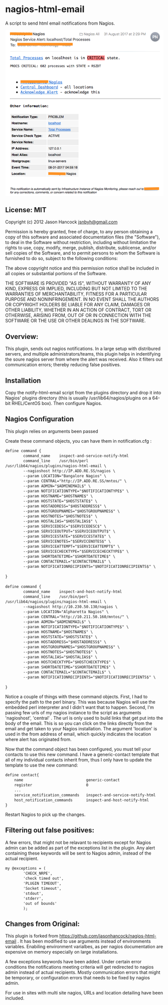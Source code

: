 nagios-html-email
=================

A script to send html email notifications from Nagios.

![example-notification](https://github.com/vazudevan/nagios-html-email/raw/master/example-images/example-notification.png)

License: MIT
------------
Copyright (c) 2012 Jason Hancock <jsnbyh@gmail.com>

Permission is hereby granted, free of charge, to any person obtaining a copy
of this software and associated documentation files (the "Software"), to deal
in the Software without restriction, including without limitation the rights
to use, copy, modify, merge, publish, distribute, sublicense, and/or sell
copies of the Software, and to permit persons to whom the Software is furnished
to do so, subject to the following conditions:

The above copyright notice and this permission notice shall be included in all
copies or substantial portions of the Software.

THE SOFTWARE IS PROVIDED "AS IS", WITHOUT WARRANTY OF ANY KIND, EXPRESS OR
IMPLIED, INCLUDING BUT NOT LIMITED TO THE WARRANTIES OF MERCHANTABILITY,
FITNESS FOR A PARTICULAR PURPOSE AND NONINFRINGEMENT. IN NO EVENT SHALL THE
AUTHORS OR COPYRIGHT HOLDERS BE LIABLE FOR ANY CLAIM, DAMAGES OR OTHER
LIABILITY, WHETHER IN AN ACTION OF CONTRACT, TORT OR OTHERWISE, ARISING FROM,
OUT OF OR IN CONNECTION WITH THE SOFTWARE OR THE USE OR OTHER DEALINGS IN
THE SOFTWARE.

Overview:
---------

This plugin, sends out nagios notifications.  In a large setup with distribured
servers, and multiple administrators/teams, this plugin helps in indentifying
the soure nagios server from where the alert was received.  Also it filters out
communication errors; thereby reducing false positives.

Installation
------------

Copy the notify-html-email script from the plugins directory and drop it into 
Nagios' plugins directory (this is usually /usr/lib64/nagios/plugins on a 
64-bit RHEL/CentOS box). Then configure Nagios.

Nagios Configuration
--------------------

This plugin relies on arguments been passed

Create these command objects, you can have them in notification.cfg :

```
define command {
        command_name    inspect-and-service-notify-html
        command_line    /usr/bin/perl
/usr/lib64/nagios/plugins/nagios-html-email \
        --nagioshost http://IP.ADD.RE.SS/nagios \
        --param LOCATION="Bangalore Nagios" \
        --param CENTRAL="http://IP.ADD.RE.SS/mntos/" \
        --param ADMIN="$ADMINEMAIL$" \
        --param NOTIFICATIONTYPE="$NOTIFICATIONTYPE$" \
        --param HOSTNAME="$HOSTNAME$" \
        --param HOSTSTATE="$HOSTSTATE$" \
        --param HOSTADDRESS="$HOSTADDRESS$" \
        --param HOSTGROUPNAMES="$HOSTGROUPNAMES$" \
        --param HOSTNOTES="$HOSTNOTES$" \
        --param HOSTALIAS="$HOSTALIAS$" \
        --param SERVICEDESC="$SERVICEDESC$" \
        --param SERVICEOUTPUT="$SERVICEOUTPUT$" \
        --param SERVICESTATE="$SERVICESTATE$" \
        --param SERVICENOTES="$SERVICENOTES$" \
        --param SERVICEATTEMPT="$SERVICEATTEMPT$" \
        --param SERVICECHECKTYPE="$SERVICECHECKTYPE$" \
        --param SHORTDATETIME="$SHORTDATETIME$" \
        --param CONTACTEMAIL="$CONTACTEMAIL$" \
        --param NOTIFICATIONRECIPIENTS="$NOTIFICATIONRECIPIENTS$" \

}

define command {
        command_name    inspect-and-host-notify-html
        command_line    /usr/bin/perl
/usr/lib64/nagios/plugins/nagios-html-email \
        --nagioshost http://10.230.50.130/nagios \
        --param LOCATION="Alpharetta Nagios" \
        --param CENTRAL="http://10.211.50.160/mntos/" \
        --param ADMIN="$ADMINEMAIL$" \
        --param NOTIFICATIONTYPE="$NOTIFICATIONTYPE$" \
        --param HOSTNAME="$HOSTNAME$" \
        --param HOSTSTATE="$HOSTSTATE$" \
        --param HOSTADDRESS="$HOSTADDRESS$" \
        --param HOSTGROUPNAMES="$HOSTGROUPNAMES$" \
        --param HOSTNOTES="$HOSTNOTES$" \
        --param HOSTALIAS="$HOSTALIAS$" \
        --param HOSTCHECKTYPE="$HOSTCHECKTYPE$" \
        --param SHORTDATETIME="$SHORTDATETIME$" \
        --param CONTACTEMAIL="$CONTACTEMAIL$" \
        --param NOTIFICATIONRECIPIENTS="$NOTIFICATIONRECIPIENTS$" \

}

```

Notice a couple of things with these command objects. First, I had to specify 
the path to the perl binary. This was because Nagios will use the embedded perl
interpreter and I didn't want that to happen. Second, I'm passing few urls
of my nagios instance to the script as arguments 'nagioshost', 'central' . The 
url is only used to build links that get put into the body of the email. This 
is so you can click on the links directly from the email and get taken to your 
Nagios installation.  The argument 'location' is used in the from address of
email, which quickly indicates the location where alert has originated from.

Now that the command object has been configured, you must tell your contacts to
use this new command. I have a generic-contact template that all of my individual
contacts inherit from, thus I only have to update the template to use the new
command:

```
define contact{
    name                            generic-contact 
    register                        0
    ...
    service_notification_commands   inspect-and-service-notify-html
    host_notification_commands      inspect-and-host-notify-html
}

```

Restart Nagios to pick up the changes.

Filtering out false positives:
------------------------------
A few errors, that might not be relavant to recipients except for Nagios admin
can be added as part of the exceptions list in the plugin.  Any alert
containing these keywords will be sent to Nagios admin, instead of the actual
recipient.

```
my @exceptions = (
        'CHECK_NRPE', 
        'check timed out', 
        'PLUGIN TIMEOUT', 
        'Socket timeout', 
        'stdout', 
        'stderr', 
        'out of bounds'
        );
```

Changes from Original:
----------------------
This plugin is forked from https://github.com/jasonhancock/nagios-html-email . It
has been modified to use arguments instead of environments variables.
Enabiling environment varialbes, as per nagios documentation are expensive on 
memory especially on large installations.

A few exceptions keywords have been added. Under certain error conditions the 
notifications meeting criteria will get redirected to nagios admin instead of 
actual recipients.  Mostly communication errors that might be temporary, or 
configuration errors that needs to be fixed by nagios admin.

For use in sites with multi site nagios, URLs and location detailing have been
included.
